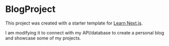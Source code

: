 # BlogProject

This project was created with a starter template for [Learn Next.js](https://nextjs.org/learn).

I am modifying it to connect with my API/database to create a personal blog and showcase some of my projects.